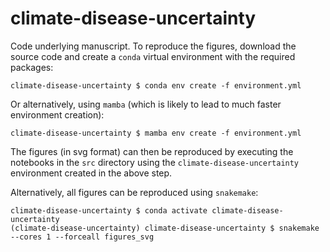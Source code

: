# climate-disease-uncertainty
Code underlying manuscript. To reproduce the figures, download the source code and
create a `conda` virtual environment with the required packages:
```
climate-disease-uncertainty $ conda env create -f environment.yml
```
Or alternatively, using `mamba` (which is likely to lead to much faster environment
creation):
```
climate-disease-uncertainty $ mamba env create -f environment.yml
```

The figures (in svg format) can then be reproduced by executing the notebooks in the
`src` directory using the `climate-disease-uncertainty` environment created in the above
step.

Alternatively, all figures can be reproduced using `snakemake`:
```
climate-disease-uncertainty $ conda activate climate-disease-uncertainty
(climate-disease-uncertainty) climate-disease-uncertainty $ snakemake --cores 1 --forceall figures_svg

```